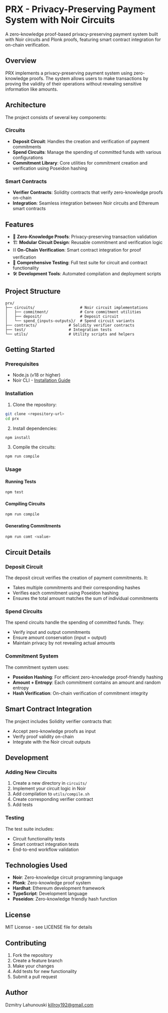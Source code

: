 # PRX - Privacy-Preserving Payment System with Noir Circuits

A zero-knowledge proof-based privacy-preserving payment system built with Noir circuits and Plonk proofs, featuring smart contract integration for on-chain verification.

## Overview

PRX implements a privacy-preserving payment system using zero-knowledge proofs. The system allows users to make transactions by proving the validity of their operations without revealing sensitive information like amounts.

## Architecture

The project consists of several key components:

### Circuits
- **Deposit Circuit**: Handles the creation and verification of payment commitments
- **Spend Circuits**: Manage the spending of committed funds with various configurations
- **Commitment Library**: Core utilities for commitment creation and verification using Poseidon hashing

### Smart Contracts
- **Verifier Contracts**: Solidity contracts that verify zero-knowledge proofs on-chain
- **Integration**: Seamless integration between Noir circuits and Ethereum smart contracts

## Features

- 🔐 **Zero-Knowledge Proofs**: Privacy-preserving transaction validation
- 🏗️ **Modular Circuit Design**: Reusable commitment and verification logic
- ⛓️ **On-Chain Verification**: Smart contract integration for proof verification
- 🧪 **Comprehensive Testing**: Full test suite for circuit and contract functionality
- 🛠️ **Development Tools**: Automated compilation and deployment scripts

## Project Structure

```
prx/
├── circuits/                    # Noir circuit implementations
│   ├── commitment/              # Core commitment utilities
│   ├── deposit/                 # Deposit circuit
│   └── spend_{inputs-outputs}/  # Spend circuit variants
├── contracts/              # Solidity verifier contracts
├── test/                   # Integration tests
└── utils/                  # Utility scripts and helpers
```

## Getting Started

### Prerequisites

- Node.js (v18 or higher)
- Noir CLI - [Installation Guide](https://noir-lang.org/getting_started/installation/)

### Installation

1. Clone the repository:
```bash
git clone <repository-url>
cd prx
```

2. Install dependencies:
```bash
npm install
```

3. Compile the circuits:
```bash
npm run compile
```

### Usage

#### Running Tests
```bash
npm test
```

#### Compiling Circuits
```bash
npm run compile
```

#### Generating Commitments
```bash
npm run comt <value>
```

## Circuit Details

### Deposit Circuit
The deposit circuit verifies the creation of payment commitments. It:
- Takes multiple commitments and their corresponding hashes
- Verifies each commitment using Poseidon hashing
- Ensures the total amount matches the sum of individual commitments

### Spend Circuits
The spend circuits handle the spending of committed funds. They:
- Verify input and output commitments
- Ensure amount conservation (input = output)
- Maintain privacy by not revealing actual amounts

### Commitment System
The commitment system uses:
- **Poseidon Hashing**: For efficient zero-knowledge proof-friendly hashing
- **Amount + Entropy**: Each commitment contains an amount and random entropy
- **Hash Verification**: On-chain verification of commitment integrity

## Smart Contract Integration

The project includes Solidity verifier contracts that:
- Accept zero-knowledge proofs as input
- Verify proof validity on-chain
- Integrate with the Noir circuit outputs

## Development

### Adding New Circuits
1. Create a new directory in `circuits/`
2. Implement your circuit logic in Noir
3. Add compilation to `utils/compile.sh`
4. Create corresponding verifier contract
5. Add tests

### Testing
The test suite includes:
- Circuit functionality tests
- Smart contract integration tests
- End-to-end workflow validation

## Technologies Used

- **Noir**: Zero-knowledge circuit programming language
- **Plonk**: Zero-knowledge proof system
- **Hardhat**: Ethereum development framework
- **TypeScript**: Development language
- **Poseidon**: Zero-knowledge friendly hash function

## License

MIT License - see LICENSE file for details

## Contributing

1. Fork the repository
2. Create a feature branch
3. Make your changes
4. Add tests for new functionality
5. Submit a pull request

## Author

Dzmitry Lahunouski <killroy192@gmail.com>
